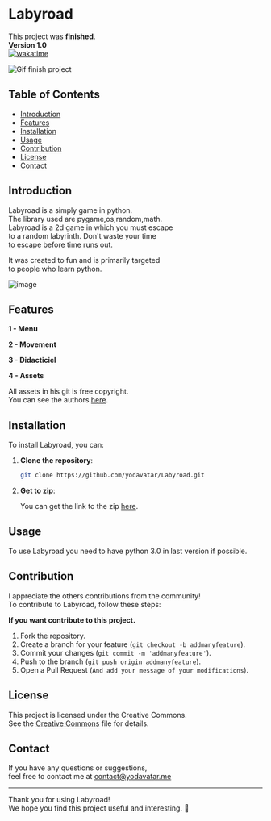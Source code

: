 # Labyroad
This project was **finished**.<br>
__**Version 1.0**__<br>
[![wakatime](https://wakatime.com/badge/user/17a8cdf0-54fb-45e9-92bc-ada49bd926d7/project/da0b05c1-f32a-4774-86a8-116e2f576c21.svg)](https://wakatime.com/badge/user/17a8cdf0-54fb-45e9-92bc-ada49bd926d7/project/da0b05c1-f32a-4774-86a8-116e2f576c21)

![Gif finish project](https://media.tenor.com/w7D79HmiUKwAAAAM/rolando-check.gif)

## Table of Contents

- [Introduction](#introduction)
- [Features](#features)
- [Installation](#installation)
- [Usage](#usage)
- [Contribution](#contribution)
- [License](#license)
- [Contact](#contact)

## Introduction

Labyroad is a simply game in python.<br>
The library used are pygame,os,random,math.<br>
Labyroad is a 2d game in which you must escape<br>
to a random labyrinth. Don't waste your time<br>
to escape before time runs out.<br>

It was created to fun and is primarily targeted<br>
to people who learn python.<br>


![image](https://github.com/user-attachments/assets/637af960-579c-4f0c-a0bd-20650975a2d4)


## Features

__**1 - Menu**__

__**2 - Movement**__

__**3 - Didacticiel**__

__**4 - Assets**__

All assets in his git is free copyright.<br>
You can see the authors [here](https://github.com/Yodavatar/Labyroad/blob/main/author.txt).<br>

## Installation

To install Labyroad, you can:

1. **Clone the repository**:

   ```bash
   git clone https://github.com/yodavatar/Labyroad.git
   ```
   
2. **Get to zip**:

   
   You can get the link to the zip [here](https://github.com/Yodavatar/Labyroad/archive/refs/heads/main.zip).
   <br>

## Usage


To use Labyroad you need to have python 3.0 in last version if possible.<br>


## Contribution

I appreciate the others contributions from the community!<br>
To contribute to Labyroad, follow these steps:<br>


__**If you want contribute to this project.**__


1. Fork the repository.
2. Create a branch for your feature (`git checkout -b addmanyfeature`).
3. Commit your changes (`git commit -m 'addmanyfeature'`).
4. Push to the branch (`git push origin addmanyfeature`).
5. Open a Pull Request (`And add your message of your modifications`).


## License


This project is licensed under the Creative Commons.<br>
See the [Creative Commons](license) file for details.<br>


## Contact

If you have any questions or suggestions, <br>
feel free to contact me at contact@yodavatar.me <br>


---


Thank you for using Labyroad!<br>
We hope you find this project useful and interesting. 🚀<br>

